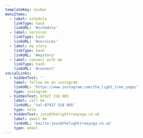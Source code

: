 ```yaml
---
templateKey: navbar
menuItems:
  - label: schedule
    linkType: hash
    linkURL: '#schedule'
  - label: services
    linkType: hash
    linkURL: '#services'
  - label: my story
    linkType: hash
    linkURL: '#mystory'
  - label: connect with me
    linkType: hash
    linkURL: '#connect'
socialLinks:
  - hiddenText: ''
    label: follow me on instagram
    linkURL: 'https://www.instagram.com/the_light_tree_yoga/'
    type: instagram
  - hiddenText: 07927 318 065
    label: call me
    linkURL: 'tel:07927 318 065'
    type: tele
  - hiddenText: jess@thelighttreeyoga.co.uk
    label: email me
    linkURL: 'mailto:jess@thelighttreeyoga.co.uk'
    type: email
---
```



